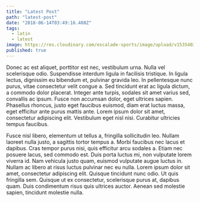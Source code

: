 ```yaml
---
title: "Latest Post"
path: "latest-post"
date: "2018-06-14T03:49:16.408Z"
tags:
  - latin
  - latest
image: https://res.cloudinary.com/escalade-sports/image/upload/v1535403799/sample.jpg
published: true
---
```


Donec ac est aliquet, porttitor est nec, vestibulum urna. Nulla vel scelerisque odio. Suspendisse interdum ligula in facilisis tristique. In ligula lectus, dignissim eu bibendum et, pulvinar gravida leo. In pellentesque nunc purus, vitae consectetur velit congue a. Sed tincidunt erat ac ligula dictum, a commodo dolor placerat. Integer ante turpis, sodales sit amet varius sed, convallis ac ipsum. Fusce non accumsan dolor, eget ultrices sapien. Phasellus rhoncus, justo eget faucibus euismod, diam erat luctus massa, eget efficitur ante purus mattis ante. Lorem ipsum dolor sit amet, consectetur adipiscing elit. Vestibulum eget nisl nisi. Curabitur ultricies tempus faucibus.

Fusce nisl libero, elementum ut tellus a, fringilla sollicitudin leo. Nullam laoreet nulla justo, a sagittis tortor tempus a. Morbi faucibus nec lacus et dapibus. Cras tempor purus nisi, quis efficitur arcu sodales a. Etiam nec posuere lacus, sed commodo est. Duis porta luctus mi, non vulputate lorem viverra id. Nam vehicula justo quam, euismod vulputate augue luctus in. Nullam ac libero at risus luctus pulvinar nec eu nulla. Lorem ipsum dolor sit amet, consectetur adipiscing elit. Quisque tincidunt nunc odio. Ut quis fringilla sem. Quisque ut ex consectetur, scelerisque purus at, dapibus quam. Duis condimentum risus quis ultrices auctor. Aenean sed molestie sapien, tincidunt molestie nulla.
